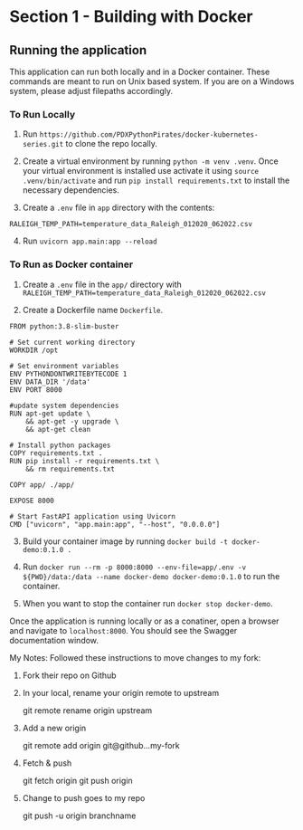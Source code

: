 # Section 1 - Building with Docker

## Running the application

This application can run both locally and in a Docker container. These commands are meant to run on Unix based system. If you are on a Windows system, please adjust filepaths accordingly.

### To Run Locally

1. Run `https://github.com/PDXPythonPirates/docker-kubernetes-series.git` to clone the repo locally.

2. Create a virtual environment by running `python -m venv .venv`. Once your virtual environment is installed use activate it using `source .venv/bin/activate` and run `pip install requirements.txt` to install the necessary dependencies.

3. Create a `.env` file in `app` directory with the contents:

```
RALEIGH_TEMP_PATH=temperature_data_Raleigh_012020_062022.csv
```

4. Run `uvicorn app.main:app --reload`

### To Run as Docker container

1. Create a `.env` file in the `app/` directory with `RALEIGH_TEMP_PATH=temperature_data_Raleigh_012020_062022.csv`

2. Create a Dockerfile name `Dockerfile`.

```
FROM python:3.8-slim-buster

# Set current working directory
WORKDIR /opt

# Set environment variables
ENV PYTHONDONTWRITEBYTECODE 1
ENV DATA_DIR '/data'
ENV PORT 8000

#update system dependencies
RUN apt-get update \
    && apt-get -y upgrade \
    && apt-get clean

# Install python packages
COPY requirements.txt .
RUN pip install -r requirements.txt \
    && rm requirements.txt

COPY app/ ./app/

EXPOSE 8000

# Start FastAPI application using Uvicorn
CMD ["uvicorn", "app.main:app", "--host", "0.0.0.0"]
```

3. Build your container image by running `docker build -t docker-demo:0.1.0 .`

4. Run `docker run --rm -p 8000:8000 --env-file=app/.env -v ${PWD}/data:/data --name docker-demo docker-demo:0.1.0` to run the container.

5. When you want to stop the container run `docker stop docker-demo`.

Once the application is running locally or as a conatiner, open a browser and navigate to `localhost:8000`. You should see the Swagger documentation window.

My Notes:
Followed these instructions to move changes to my fork:
1. Fork their repo on Github
2. In your local, rename your origin remote to upstream

    git remote rename origin upstream

3. Add a new origin

    git remote add origin git@github...my-fork

4. Fetch & push

    git fetch origin
    git push origin

5. Change to push goes to my repo

    git push -u origin branchname
